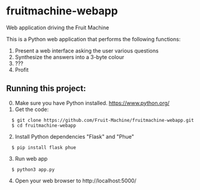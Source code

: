 # fruitmachine-webapp
Web application driving the Fruit Machine

This is a Python web application that performs the following functions:

1. Present a web interface asking the user various questions
2. Synthesize the answers into a 3-byte colour
3. ???
4. Profit

## Running this project:

0. Make sure you have Python installed. https://www.python.org/
1. Get the code:
```
  $ git clone https://github.com/Fruit-Machine/fruitmachine-webapp.git
  $ cd fruitmachine-webapp
```
2. Install Python dependencies "Flask" and "Phue"
```
  $ pip install flask phue
```
3. Run web app
```
  $ python3 app.py
```
4. Open your web browser to http://localhost:5000/

